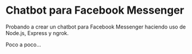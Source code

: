 # Chatbot para Facebook Messenger

Probando a crear un chatbot para Facebook Messenger haciendo uso de Node.js, Express y ngrok.

Poco a poco...
